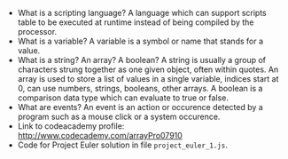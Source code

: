 - What is a scripting language? A language which can support scripts table to be executed at runtime instead of being compiled by the processor.
- What is a variable? A variable is a symbol or name that stands for a value.
- What is a string? An array? A boolean? A string is usually a group of characters strung together as one given object, often within quotes. An array is used to store a list of values in a single variable, indices start at 0, can use numbers, strings, booleans, other arrays. A boolean is a comparison data type which can evaluate to true or false.
- What are events? An event is an action or occurence detected by a program such as a mouse click or a system occurence.
- Link to codeacademy profile: http://www.codecademy.com/arrayPro07910
- Code for Project Euler solution in file `project_euler_1.js`.

